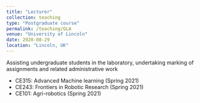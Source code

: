 ```yaml
---
title: "Lecturer"
collection: teaching
type: "Postgraduate course"
permalink: /teaching/GLA
venue: "University of Lincoln"
date: 2020-08-29
location: "Lincoln, UK"
---
```


Assisting undergraduate students in the laboratory, undertaking marking of assignments and related administrative work

* CE315: Advanced Machine learning  (Spring 2021)
* CE243: Frontiers in Robotic Research  (Spring 2021)
* CE101: Agri-robotics (Spring 2021)
